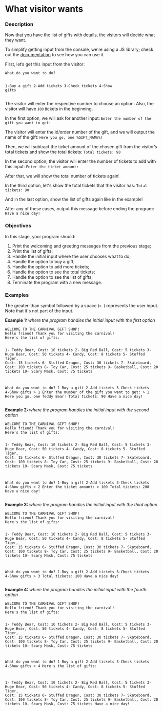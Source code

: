 # What visitor wants
<div class="step-text">
<h3 id="description">Description</h3>
<p>Now that you have the list of gifts with details, the visitors will decide what they want.</p>
<p>To simplify getting input from the console, we're using a JS library; check out the <a href="https://github.com/hyperskill/sync-input#usage" rel="noopener noreferrer nofollow" target="_blank">documentation</a> to see how you can use it.</p>
<p>First, let’s get this input from the visitor:</p>
<pre><code class="language-no-highlight">What do you want to do?

1-Buy a gift 2-Add tickets 3-Check tickets 4-Show gifts</code></pre>
<p>The visitor will enter the respective number to choose an option. Also, the visitor will have <code class="java">100</code><strong> </strong>tickets in the beginning.</p>
<p>In the first option, we will ask for another input: <code class="java">Enter the number of the gift you want to get: </code></p>
<p>The visitor will enter the id/order number of the gift, and we will output the name of the gift: <code class="java">Here you go, one %GIFT_NAME%!</code></p>
<p>Then, we will subtract the ticket amount of the chosen gift from the visitor’s total tickets and show the total tickets: <code class="java">Total tickets: 90</code></p>
<p>In the second option, the visitor will enter the number of tickets to add with this input: <code class="java">Enter the ticket amount: </code></p>
<p>After that, we will show the total number of tickets again!</p>
<p>In the third option, let's show the total tickets that the visitor has: <code class="java">Total tickets: 90</code></p>
<p>And in the last option, show the list of gifts again like in the example!</p>
<p>After any of these cases, output this message before ending the program: <code class="java">Have a nice day!</code></p>
<h3 id="objectives">Objectives</h3>
<p>In this stage, your program should:</p>
<ol>
<li>Print the welcoming and greeting messages from the previous stage;</li>
<li>Print the list of gifts;</li>
<li>Handle the initial input where the user chooses what to do;</li>
<li>Handle the option to buy a gift;</li>
<li>Handle the option to add more tickets;</li>
<li>Handle the option to see the total tickets;</li>
<li>Handle the option to see the list of gifts;</li>
<li>Terminate the program with a new message.</li>
</ol>
<h3 id="examples">Examples</h3>
<p>The greater-than symbol followed by a space (<code class="java">&gt; </code>) represents the user input. Note that it's not part of the input.</p>
<p><strong>Example 1: </strong><em>where the program handles the initial input with the first option</em></p>
<pre><code class="language-no-highlight">WELCOME TO THE CARNIVAL GIFT SHOP!
Hello friend! Thank you for visiting the carnival!
Here's the list of gifts:

1- Teddy Bear, Cost: 10 tickets
2- Big Red Ball, Cost: 5 tickets
3- Huge Bear, Cost: 50 tickets
4- Candy, Cost: 8 tickets
5- Stuffed Tiger, Cost: 15 tickets
6- Stuffed Dragon, Cost: 30 tickets
7- Skateboard, Cost: 100 tickets
8- Toy Car, Cost: 25 tickets
9- Basketball, Cost: 20 tickets
10- Scary Mask, Cost: 75 tickets

What do you want to do?
1-Buy a gift 2-Add tickets 3-Check tickets 4-Show gifts
&gt; 1
Enter the number of the gift you want to get: &gt; 1
Here you go, one Teddy Bear!
Total tickets: 90
Have a nice day!
</code></pre>
<p> <strong>Example 2: </strong><em>where the program handles the initial input with the second option</em></p>
<pre><code class="language-no-highlight">WELCOME TO THE CARNIVAL GIFT SHOP!
Hello friend! Thank you for visiting the carnival!
Here's the list of gifts:

1- Teddy Bear, Cost: 10 tickets
2- Big Red Ball, Cost: 5 tickets
3- Huge Bear, Cost: 50 tickets
4- Candy, Cost: 8 tickets
5- Stuffed Tiger, Cost: 15 tickets
6- Stuffed Dragon, Cost: 30 tickets
7- Skateboard, Cost: 100 tickets
8- Toy Car, Cost: 25 tickets
9- Basketball, Cost: 20 tickets
10- Scary Mask, Cost: 75 tickets

What do you want to do?
1-Buy a gift 2-Add tickets 3-Check tickets 4-Show gifts
&gt; 2
Enter the ticket amount: &gt; 100
Total tickets: 200
Have a nice day!
</code></pre>
<p> <strong>Example 3: </strong><em>where the program handles the initial input with the third option</em></p>
<pre><code class="language-no-highlight">WELCOME TO THE CARNIVAL GIFT SHOP!
Hello friend! Thank you for visiting the carnival!
Here's the list of gifts:

1- Teddy Bear, Cost: 10 tickets
2- Big Red Ball, Cost: 5 tickets
3- Huge Bear, Cost: 50 tickets
4- Candy, Cost: 8 tickets
5- Stuffed Tiger, Cost: 15 tickets
6- Stuffed Dragon, Cost: 30 tickets
7- Skateboard, Cost: 100 tickets
8- Toy Car, Cost: 25 tickets
9- Basketball, Cost: 20 tickets
10- Scary Mask, Cost: 75 tickets

What do you want to do?
1-Buy a gift 2-Add tickets 3-Check tickets 4-Show gifts
&gt; 3
Total tickets: 100
Have a nice day!
</code></pre>
<p> <strong>Example 4: </strong><em>where the program handles the initial input with the fourth option</em></p>
<pre><code class="language-no-highlight">WELCOME TO THE CARNIVAL GIFT SHOP!
Hello friend! Thank you for visiting the carnival!
Here's the list of gifts:

1- Teddy Bear, Cost: 10 tickets
2- Big Red Ball, Cost: 5 tickets
3- Huge Bear, Cost: 50 tickets
4- Candy, Cost: 8 tickets
5- Stuffed Tiger, Cost: 15 tickets
6- Stuffed Dragon, Cost: 30 tickets
7- Skateboard, Cost: 100 tickets
8- Toy Car, Cost: 25 tickets
9- Basketball, Cost: 20 tickets
10- Scary Mask, Cost: 75 tickets

What do you want to do?
1-Buy a gift 2-Add tickets 3-Check tickets 4-Show gifts
&gt; 4
Here's the list of gifts:

1- Teddy Bear, Cost: 10 tickets
2- Big Red Ball, Cost: 5 tickets
3- Huge Bear, Cost: 50 tickets
4- Candy, Cost: 8 tickets
5- Stuffed Tiger, Cost: 15 tickets
6- Stuffed Dragon, Cost: 30 tickets
7- Skateboard, Cost: 100 tickets
8- Toy Car, Cost: 25 tickets
9- Basketball, Cost: 20 tickets
10- Scary Mask, Cost: 75 tickets
Have a nice day!
</code></pre>
</div>

